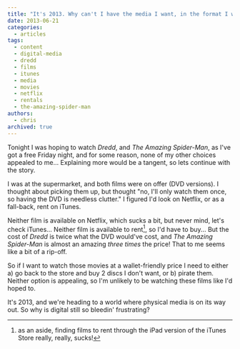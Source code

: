 ```yaml
---
title: "It's 2013. Why can't I have the media I want, in the format I want, for a fair price?"
date: 2013-06-21
categories:
  - articles
tags:
  - content
  - digital-media
  - dredd
  - films
  - itunes
  - media
  - movies
  - netflix
  - rentals
  - the-amazing-spider-man
authors:
  - chris
archived: true
---
```


Tonight I was hoping to watch _Dredd_, and _The Amazing Spider-Man_, as I've got a free Friday night, and for some reason, none of my other choices appealed to me... Explaining more would be a tangent, so lets continue with the story.

I was at the supermarket, and both films were on offer (DVD versions). I thought about picking them up, but thought "no, I'll only watch them once, so having the DVD is needless clutter." I figured I'd look on Netflix, or as a fall-back, rent on iTunes.

Neither film is available on Netflix, which sucks a bit, but never mind, let's check iTunes... Neither film is available to rent[^1], so I'd have to buy... But the cost of _Dredd_ is twice what the DVD would've cost, and _The Amazing Spider-Man_ is almost an amazing _three times_ the price! That to me seems like a bit of a rip-off.

So if I want to watch those movies at a wallet-friendly price I need to either a) go back to the store and buy 2 discs I don't want, or b) pirate them. Neither option is appealing, so I'm unlikely to be watching these films like I'd hoped to.

It's 2013, and we're heading to a world where physical media is on its way out. So why is digital still so bleedin' frustrating?

[^1]: as an aside, finding films to rent through the iPad version of the iTunes Store really, really, sucks!
